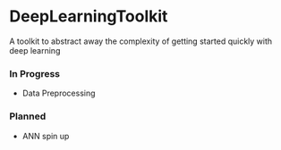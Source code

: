 # DeepLearningToolkit
A toolkit to abstract away the complexity of getting started quickly with deep learning

### In Progress
- Data Preprocessing

### Planned
- ANN spin up
